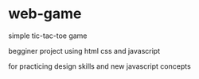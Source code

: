 # web-game
simple tic-tac-toe game

begginer project using html css and javascript

for practicing design skills and new javascript concepts
